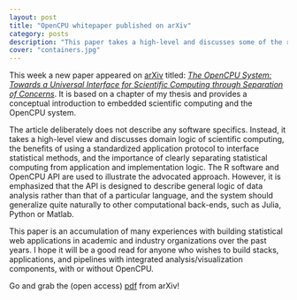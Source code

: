 ```yaml
---
layout: post
title: "OpenCPU whitepaper published on arXiv"
category: posts
description: "This paper takes a high-level and discusses some of the relevant domain logic of scientific computing, the benefits of using a standardized application protocol to interface statistical software, and the importance of clearly separating statistical computing from application and implementation logic"
cover: "containers.jpg"
---
```


This week a new paper appeared on [arXiv](http://arxiv.org/a/ooms_j_1) titled: [*The OpenCPU System: Towards a Universal Interface for Scientific Computing through Separation of Concerns*](http://arxiv.org/abs/1406.4806). It is based on a chapter of my thesis and provides a  conceptual introduction to embedded scientific computing and the OpenCPU system.

The article deliberately does not describe any software specifics. Instead, it takes a high-level view and discusses domain logic of scientific computing, the benefits of using a standardized application protocol to interface statistical methods, and the importance of clearly separating statistical computing from application and implementation logic. The R software and OpenCPU API are used to illustrate the advocated approach. However, it is emphasized that the API is designed to describe general logic of data analysis rather than that of a particular language, and the system should generalize quite naturally to other computational back-ends, such as Julia, Python or Matlab.

This paper is an accumulation of many experiences with building statistical web applications in academic and industry organizations over the past years. I hope it will be a good read for anyone who wishes to build stacks, applications, and pipelines with integrated analysis/visualization components, with or without OpenCPU. 

Go and grab the (open access) [pdf](http://arxiv.org/pdf/1406.4806v1.pdf) from arXiv! 

